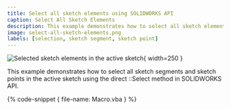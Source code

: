 ```yaml
---
title: Select all sketch elements using SOLIDWORKS API
caption: Select All Sketch Elements
description: This example demonstrates how to select all sketch elements (segments and points) in the active sketch
image: select-all-sketch-elements.png
labels: [selection, sketch segment, sketch point]
---
```

![Selected sketch elements in the active sketch](select-all-sketch-elements.png){ width=250 }

This example demonstrates how to select all sketch segments and sketch points in the active sketch using the direct ::Select method in SOLIDWORKS API.

{% code-snippet { file-name: Macro.vba } %}
